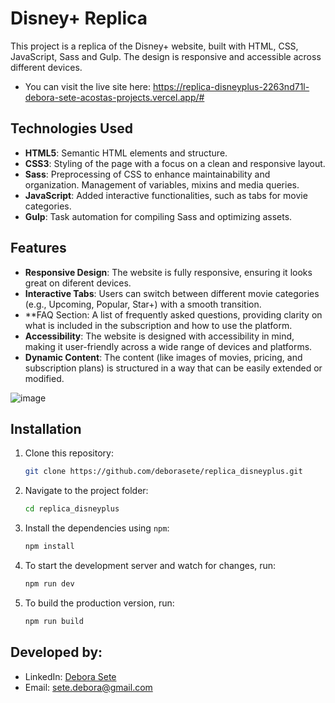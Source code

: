 # Disney+ Replica

This project is a replica of the Disney+ website, built with HTML, CSS, JavaScript, Sass and Gulp. The design is responsive and accessible across different devices.
- You can visit the live site here: https://replica-disneyplus-2263nd71l-debora-sete-acostas-projects.vercel.app/#

## Technologies Used
- **HTML5**: Semantic HTML elements and structure.
- **CSS3**: Styling of the page with a focus on a clean and responsive layout.
- **Sass**: Preprocessing of CSS to enhance maintainability and organization. Management of variables, mixins and media queries.
- **JavaScript**: Added interactive functionalities, such as tabs for movie categories.
- **Gulp**: Task automation for compiling Sass and optimizing assets.

## Features
- **Responsive Design**: The website is fully responsive, ensuring it looks great on diferent devices.
- **Interactive Tabs**: Users can switch between different movie categories (e.g., Upcoming, Popular, Star+) with a smooth transition.
- **FAQ Section: A list of frequently asked questions, providing clarity on what is included in the subscription and how to use the platform.
- **Accessibility**: The website is designed with accessibility in mind, making it user-friendly across a wide range of devices and platforms.
- **Dynamic Content**: The content (like images of movies, pricing, and subscription plans) is structured in a way that can be easily extended or modified.


![image](https://github.com/user-attachments/assets/9b390384-a7cd-400b-abd8-808ca54e7895)

## Installation

1. Clone this repository:
    ```bash
    git clone https://github.com/deborasete/replica_disneyplus.git
    ```

2. Navigate to the project folder:
    ```bash
    cd replica_disneyplus
    ```

3. Install the dependencies using `npm`:
    ```bash
    npm install
    ```

4. To start the development server and watch for changes, run:
    ```bash
    npm run dev
    ```

5. To build the production version, run:
    ```bash
    npm run build
    ```

    
## Developed by:  


- LinkedIn: [Debora Sete](https://www.linkedin.com/in/debora-sete/)
- Email: [sete.debora@gmail.com](mailto:sete.debora@gmail.com)

